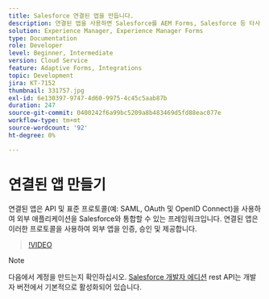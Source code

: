 ```yaml
---
title: Salesforce 연결된 앱을 만듭니다.
description: 연결된 앱을 사용하면 Salesforce를 AEM Forms, Salesforce 등 타사 애플리케이션과 통합할 수 있습니다.
solution: Experience Manager, Experience Manager Forms
type: Documentation
role: Developer
level: Beginner, Intermediate
version: Cloud Service
feature: Adaptive Forms, Integrations
topic: Development
jira: KT-7152
thumbnail: 331757.jpg
exl-id: 6e130397-9747-4d60-9975-4c45c5aab87b
duration: 247
source-git-commit: 0400242f6a99bc5209a8b483469d5fd88eac077e
workflow-type: tm+mt
source-wordcount: '92'
ht-degree: 0%

---
```


# 연결된 앱 만들기

연결된 앱은 API 및 표준 프로토콜(예: SAML, OAuth 및 OpenID Connect)을 사용하여 외부 애플리케이션을 Salesforce와 통합할 수 있는 프레임워크입니다. 연결된 앱은 이러한 프로토콜을 사용하여 외부 앱을 인증, 승인 및 제공합니다.

>[!VIDEO](https://video.tv.adobe.com/v/331757?quality=12&learn=on)

>[!NOTE]
>다음에서 계정을 만드는지 확인하십시오. [Salesforce 개발자 에디션](https://developer.salesforce.com/signup) rest API는 개발자 버전에서 기본적으로 활성화되어 있습니다.
